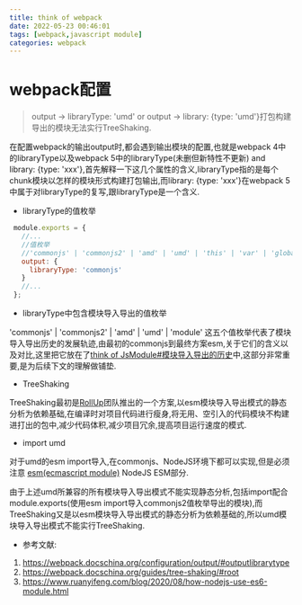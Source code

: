 ```yaml
---
title: think of webpack
date: 2022-05-23 00:46:01
tags: [webpack,javascript module]
categories: webpack
---
```


# webpack配置

> output -> libraryType: 'umd' or output -> library: {type: 'umd'}打包构建导出的模块无法实行TreeShaking.

   在配置webpack的输出output时,都会遇到输出模块的配置,也就是webpack 4中的libraryType以及webpack 5中的libraryType(未删但新特性不更新) and library: {type: 'xxx'},首先解释一下这几个属性的含义,libraryType指的是每个chunk模块以怎样的模块形式构建打包输出,而library: {type: 'xxx'}在webpack 5中属于对libraryType的复写,跟libraryType是一个含义.
   
   * libraryType的值枚举

   ```javascript
    module.exports = {
      //...
      //值枚举
      //'commonjs' | 'commonjs2' | 'amd' | 'umd' | 'this' | 'var' | 'global' | 'module'
      output: {
        libraryType: 'commonjs' 
      }
      //...
    };
   ```

   * libraryType中包含模块导入导出的值枚举

   'commonjs' | 'commonjs2' | 'amd' | 'umd' | 'module' 这五个值枚举代表了模块导入导出历史的发展轨迹,由最初的commonjs到最终方案esm,关于它们的含义以及对比,这里把它放在了<a href='https://white-than-wood.github.io/2022/05/23/thinkofjsmodule/#%E6%A8%A1%E5%9D%97%E5%AF%BC%E5%85%A5%E5%AF%BC%E5%87%BA%E7%9A%84%E5%8E%86%E5%8F%B2'>think of JsModule#模块导入导出的历史</a>中,这部分非常重要,是为后续下文的理解做铺垫.
   
   * TreeShaking

   TreeShaking最初是<a href='https://rollupjs.org/guide/en/'>RollUp</a>团队推出的一个方案,以esm模块导入导出模式的静态分析为依赖基础,在编译时对项目代码进行瘦身,将无用、空引入的代码模块不构建进打出的包中,减少代码体积,减少项目冗余,提高项目运行速度的模式.
   
   * import umd

   对于umd的esm import导入,在commonjs、NodeJS环境下都可以实现,但是必须注意 <a href='https://white-than-wood.github.io/2022/05/23/thinkofjsmodule/#%E6%A8%A1%E5%9D%97%E5%AF%BC%E5%85%A5%E5%AF%BC%E5%87%BA%E7%9A%84%E5%8E%86%E5%8F%B2'>esm(ecmascript module)</a> NodeJS ESM部分.
   
   由于上述umd所兼容的所有模块导入导出模式不能实现静态分析,包括import配合module.exports(使用esm import导入commonjs2值枚举导出的模块),而TreeShaking又是以esm模块导入导出模式的静态分析为依赖基础的,所以umd模块导入导出模式不能实行TreeShaking.
   
   * 参考文献:

   1. https://webpack.docschina.org/configuration/output/#outputlibrarytype
   2. https://webpack.docschina.org/guides/tree-shaking/#root
   3. https://www.ruanyifeng.com/blog/2020/08/how-nodejs-use-es6-module.html 